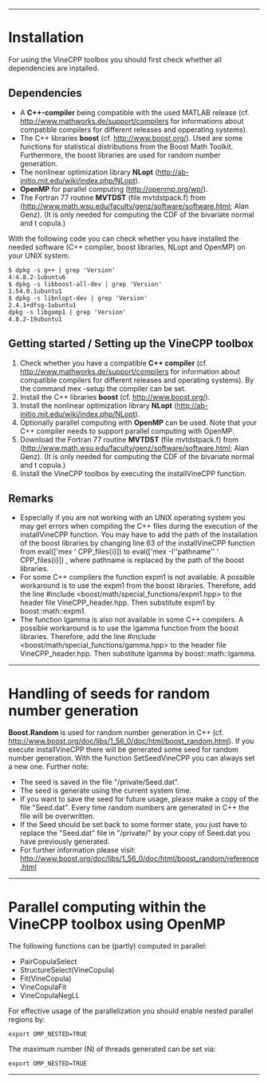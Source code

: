 
---

# Installation

For using the VineCPP toolbox you should first check whether all dependencies are installed.

## Dependencies
  * A **C++-compiler** being compatible with the used MATLAB release (cf.
    http://www.mathworks.de/support/compilers for informations about
    compatible compilers for different releases and opperating systems).
  * The C++ libraries **boost** (cf. http://www.boost.org/). Used are some functions for statistical distributions from the Boost Math Toolkit. Furthermore, the boost libraries are used for random number generation.
  * The nonlinear optimization library **NLopt** (http://ab-initio.mit.edu/wiki/index.php/NLopt).
  * **OpenMP** for parallel computing (http://openmp.org/wp/).
  * The Fortran 77 routine **MVTDST** (file mvtdstpack.f) from (http://www.math.wsu.edu/faculty/genz/software/software.html; Alan Genz). (It is only needed for computing the CDF of the bivariate normal and t copula.)
  
With the following code you can check whether you have installed the needed software (C++ compiler, boost libraries, NLopt and OpenMP) on your UNIX system.

    $ dpkg -s g++ | grep 'Version'
    4:4.8.2-1ubuntu6
    $ dpkg -s libboost-all-dev | grep 'Version'
    1.54.0.1ubuntu1
    $ dpkg -s libnlopt-dev | grep 'Version'
    2.4.1+dfsg-1ubuntu1
    dpkg -s libgomp1 | grep 'Version'
    4.8.2-19ubuntu1

## Getting started / Setting up the VineCPP toolbox
 1. Check whether you have a compatible **C++ compiler** (cf. http://www.mathworks.de/support/compilers for information about compatible compilers for different releases and operating systems). By the command mex -setup the compiler can be set.
 2. Install the C++ libraries **boost** (cf. http://www.boost.org/).
 3. Install the nonlinear optimization library **NLopt** (http://ab-initio.mit.edu/wiki/index.php/NLopt).
 4. Optionally parallel computing with **OpenMP** can be used. Note that your C++ compiler needs to support parallel computing with OpenMP.
 5. Download the Fortran 77 routine **MVTDST** (file mvtdstpack.f) from (http://www.math.wsu.edu/faculty/genz/software/software.html; Alan Genz). (It is only needed for computing the CDF of the bivariate normal and t copula.)
 6. Install the VineCPP toolbox by executing the installVineCPP function.
  
## Remarks  
  * Especially if you are not working with an UNIX operating system you may
    get errors when compiling the C++ files during the execution of the
    installVineCPP function. You may have to add the path of the installation
    of the boost libraries by changing line 63 of the installVineCPP function
    from eval(['mex ' CPP_files{i}]) to eval(['mex -I''pathname'' ' CPP_files{i}]) , where pathname is replaced by the path of the boost libraries.
  * For some C++ compilers the function expm1 is not available. A
    possible workaround is to use the expm1 from the boost libraries.
    Therefore, add the line #include <boost/math/special_functions/expm1.hpp> 
    to the header file VineCPP_header.hpp. Then substitute expm1 by boost::math::expm1.
  * The function lgamma is also not available in some C++ compilers. A
    possible workaround is to use the lgamma function from the boost libraries.
    Therefore, add the line #include <boost/math/special_functions/gamma.hpp> 
    to the header file VineCPP_header.hpp. Then substitute lgamma
    by boost::math::lgamma.
    
---
    
# Handling of seeds for random number generation
**Boost.Random** is used for random number generation in C++ (cf. http://www.boost.org/doc/libs/1_56_0/doc/html/boost_random.html). If you execute installVineCPP there will be generated some seed for random number generation. With the function SetSeedVineCPP you can always set a new one. Further note:

* The seed is saved in the file "/private/Seed.dat".
* The seed is generate using the current system time.
* If you want to save the seed for future usage, please make a copy
          of the file "Seed.dat". Every time random numbers are generated in
          C++ the file will be overwritten.
* If the Seed should be set back to some former state, you just have
          to replace the "Seed.dat" file in "/private/" by your copy of
          Seed.dat you have previously generated.
* For further information please visit:
           http://www.boost.org/doc/libs/1_56_0/doc/html/boost_random/reference.html

---

# Parallel computing within the VineCPP toolbox using OpenMP
The following functions can be (partly) computed in parallel:

* PairCopulaSelect
* StructureSelect(VineCopula)
* Fit(VineCopula)
* VineCopulaFit
* VineCopulaNegLL

For effective usage of the parallelization you should enable nested parallel regions by:
    
    export OMP_NESTED=TRUE

The maximum number (N) of threads generated can be set via:

    export OMP_NESTED=TRUE
  
---